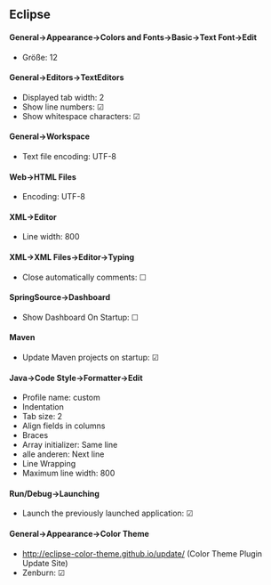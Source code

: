 ## Eclipse

#### General->Appearance->Colors and Fonts->Basic->Text Font->Edit
- Größe: 12

#### General->Editors->TextEditors
- Displayed tab width: 2
- Show line numbers: &#x2611;
- Show whitespace characters: &#x2611;

#### General->Workspace
- Text file encoding: UTF-8

#### Web->HTML Files
- Encoding: UTF-8

#### XML->Editor
- Line width: 800

#### XML->XML Files->Editor->Typing
- Close automatically comments: &#x2610;

#### SpringSource->Dashboard
- Show Dashboard On Startup: &#x2610;

#### Maven
- Update Maven projects on startup: &#x2611;

#### Java->Code Style->Formatter->Edit
- Profile name: custom
- Indentation
 - Tab size: 2
 - Align fields in columns
- Braces
 - Array initializer: Same line
 - alle anderen: Next line
- Line Wrapping
 - Maximum line width: 800

#### Run/Debug->Launching
- Launch the previously launched application: &#x2611;

#### General->Appearance->Color Theme
- http://eclipse-color-theme.github.io/update/ (Color Theme Plugin Update Site)
- Zenburn: &#x2611;
